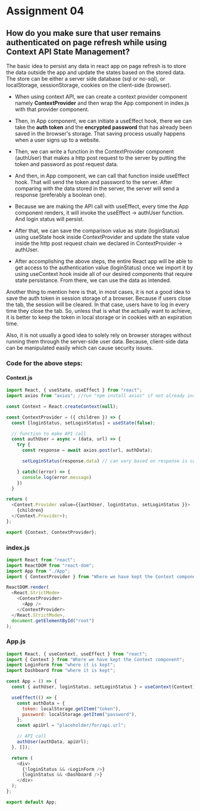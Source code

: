 # Assignment 04

## How do you make sure that user remains authenticated on page refresh while using Context API State Management?

The basic idea to persist any data in react app on page refresh is to store the data outside the app and update the states based on the stored data. The store can be either a server side database (sql or no-sql), or localStorage, sessionStorage, cookies on the client-side (browser).

- When using context API, we can create a context provider component namely **ContextProvider** and then wrap the App component in index.js with that provider component.

- Then, in App component, we can initiate a useEffect hook, there we can take the **auth token** and the **encrypted password** that has already been saved in the browser's storage. That saving process usually happens when a user signs up to a website.

- Then, we can write a function in the ContextProvider component (authUser) that makes a http post request to the server by putting the token and password as post request data.

- And then, in App component, we can call that function inside useEffect hook. That will send the token and password to the server. After comparing with the data stored in the server, the server will send a response (preferably a boolean one).

- Because we are making the API call with useEffect, every time the App component renders, it will invoke the useEffect -> authUser function. And login status will persist.

- After that, we can save the comparison value as state (loginStatus) using useState hook inside ContextProvider and update the state value inside the http post request chain we declared in ContextProvider -> authUser.

- After accomplishing the above steps, the entire React app will be able to get access to the authentication value (loginStatus) once we import it by using useContext hook inside all of our desired components that require state persistance. From there, we can use the data as intended.

Another thing to mention here is that, in most cases, it is not a good idea to save the auth token in session storage of a browser. Because if users close the tab, the session will be cleared. In that case, users have to log in every time they close the tab. So, unless that is what the actually want to achieve, it is better to keep the token in local storage or in cookies with an expiration time.

Also, it is not usually a good idea to solely rely on browser storages without running them through the server-side user data. Because, client-side data can be manipulated easily which can cause security issues.

### Code for the above steps:

#### Context.js

```js
import React, { useState, useEffect } from "react";
import axios from "axios"; //run "npm install axios" if not already installed

const Context = React.createContext(null);

const ContextProvider = ({ children }) => {
  const [loginStatus, setLoginStatus] = useState(false);

  // function to make API call
  const authUser = async = (data, url) => {
    try {
      const response = await axios.post(url, authData);

      setLoginStatus(response.data) // can vary based on response is coming in what form of data

    } catch((error) => {
      console.log(error.message)
    })
  }

return (
  <Context.Provider value={{authUser, loginStatus, setLoginStatus }}>
    {children}
  </Context.Provider>);
};

export {Context, ContextProvider};
```

### index.js

```js
import React from "react";
import ReactDOM from "react-dom";
import App from "./App";
import { ContextProvider } from "Where we have kept the Context component";

ReactDOM.render(
  <React.StrictMode>
    <ContextProvider>
      <App />
    </ContextProvider>
  </React.StrictMode>,
  document.getElementById("root")
);
```

### App.js

```js
import React, { useContext, useEffect } from "react";
import { Context } from "Where we have kept the Context component";
import LoginForm from "where it is kept";
import Dashboard from "where it is kept";

const App = () => {
  const { authUser, loginStatus, setLoginStatus } = useContext(Context);

  useEffect(() => {
    const authData = {
      token: localStorage.getItem("token"),
      password: localStorage.getItem("password"),
    };
    const apiUrl = "placeholder/for/api.url";

    // API call
    authUser(authData, apiUrl);
  }, []);

  return (
    <div>
      {!loginStatus && <LoginForm />}
      {loginStatus && <Dashboard />}
    </div>
  );
};

export default App;
```
